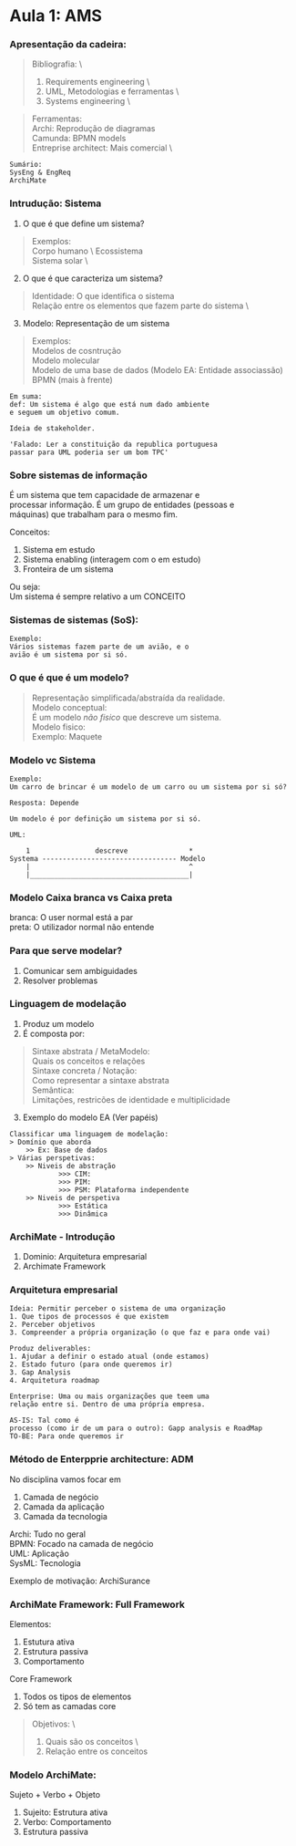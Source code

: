 # Aula 1: AMS 

### Apresentação da cadeira:

> Bibliografia: \
> 1. Requirements engineering \
> 2. UML, Metodologias e ferramentas \
> 3. Systems engineering \

> Ferramentas: \
> Archi: Reprodução de diagramas \
> Camunda: BPMN models \
> Entreprise architect: Mais comercial \

```
Sumário: 
SysEng & EngReq
ArchiMate
```

### Intrudução: Sistema

1. O que é que define um sistema?
> Exemplos: \
> Corpo humano \ 
> Ecossistema \
> Sistema solar \

2. O que é que caracteriza um sistema? 
> Identidade: O que identifica o sistema \
> Relação entre os elementos que fazem parte do sistema \

3. Modelo: Representação de um sistema
> Exemplos: \
> Modelos de cosntrução \
> Modelo molecular \
> Modelo de uma base de dados (Modelo EA: Entidade associassão) \
> BPMN (mais à frente) 

```
Em suma:
def: Um sistema é algo que está num dado ambiente 
e seguem um objetivo comum.

Ideia de stakeholder.

'Falado: Ler a constituição da republica portuguesa
passar para UML poderia ser um bom TPC'
```
### Sobre sistemas de informação
É um sistema que tem capacidade de armazenar e \
processar informação. É um grupo de entidades (pessoas e \
máquinas) que trabalham para o mesmo fim.

Conceitos:
1. Sistema em estudo
2. Sistema enabling (interagem com o em estudo)
3. Fronteira de um sistema

Ou seja: \
Um sistema é sempre relativo a um CONCEITO

### Sistemas de sistemas (SoS): 
```
Exemplo: 
Vários sistemas fazem parte de um avião, e o 
avião é um sistema por si só.
```
### O que é que é um modelo? 
> Representação simplificada/abstraída da realidade. \
> Modelo conceptual: \
> É um modelo *não fisico* que descreve um sistema. \
> Modelo fisico: \
> Exemplo: Maquete

### Modelo vc Sistema
```
Exemplo:
Um carro de brincar é um modelo de um carro ou um sistema por si só?

Resposta: Depende

Um modelo é por definição um sistema por si só.

UML:

    1                descreve               *  
Systema --------------------------------- Modelo
    |										^
	|_______________________________________|

```
### Modelo Caixa branca vs Caixa preta

branca: O user normal está a par \
preta: O utilizador normal não entende

### Para que serve modelar?
1. Comunicar sem ambiguidades
2. Resolver problemas

### Linguagem de modelação 

1. Produz um modelo
2. É composta por:
> Sintaxe abstrata / MetaModelo: \
> Quais os conceitos e relações \
> Sintaxe concreta / Notação: \
> Como representar a sintaxe abstrata \
> Semântica: \
> Limitações, restricões de identidade e multiplicidade 
3. Exemplo do modelo EA (Ver papéis)

```
Classificar uma linguagem de modelação:
> Domínio que aborda 
	>> Ex: Base de dados
> Várias perspetivas:
	>> Niveis de abstração
			>>> CIM: 
			>>> PIM: 
			>>> PSM: Plataforma independente
	>> Niveis de perspetiva
			>>> Estática
			>>> Dinâmica
```

### ArchiMate - Introdução

1. Dominio: Arquitetura empresarial
2. Archimate Framework

### Arquitetura empresarial
```
Ideia: Permitir perceber o sistema de uma organização
1. Que tipos de processos é que existem
2. Perceber objetivos
3. Compreender a própria organização (o que faz e para onde vai)

Produz deliverables:
1. Ajudar a definir o estado atual (onde estamos)
2. Estado futuro (para onde queremos ir)
3. Gap Analysis
4. Arquitetura roadmap

Enterprise: Uma ou mais organizações que teem uma
relação entre si. Dentro de uma própria empresa.

AS-IS: Tal como é
processo (como ir de um para o outro): Gapp analysis e RoadMap
TO-BE: Para onde queremos ir 
```
### Método de Enterpprie architecture: ADM
No disciplina vamos focar em 
1. Camada de negócio 
2. Camada da aplicação
3. Camada da tecnologia

Archi: Tudo no geral \
BPMN: Focado na camada de negócio \
UML: Aplicação \
SysML: Tecnologia

Exemplo de motivação: ArchiSurance

### ArchiMate Framework: Full Framework

Elementos:
1. Estutura ativa
2. Estrutura passiva
3. Comportamento

Core Framework
1. Todos os tipos de elementos
2. Só tem as camadas core

> Objetivos: \
> 1. Quais são os conceitos \
> 2. Relação entre os conceitos

### Modelo ArchiMate:

Sujeto + Verbo + Objeto

1. Sujeito: Estrutura ativa
2. Verbo: Comportamento
3. Estrutura passiva
